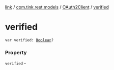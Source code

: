 [link](../../index.md) / [com.tink.rest.models](../index.md) / [OAuth2Client](index.md) / [verified](./verified.md)

# verified

`var verified: `[`Boolean`](https://kotlinlang.org/api/latest/jvm/stdlib/kotlin/-boolean/index.html)`?`

### Property

`verified` - 